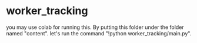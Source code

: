# worker_tracking
you may use colab for running this.
By putting this folder under the folder named "content".
let's run the command "!python worker_tracking/main.py".
